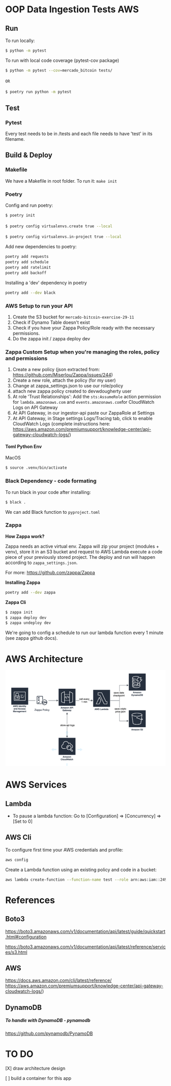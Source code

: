 # OOP Data Ingestion Tests AWS

## Run

To run locally:

```bash
$ python -m pytest
```

To run with local code coverage (pytest-cov package)

```bash
$ python -m pytest --cov=mercado_bitcoin tests/

OR

$ poetry run python -m pytest
``` 

## Test

### Pytest

Every test needs to be in /tests and each file needs to have 'test' in its filename.

## Build & Deploy

### Makefile

We have a Makefile in root folder. To run it: 
```make init```

### Poetry

Config and run poetry:
```bash
$ poetry init

$ poetry config virtualenvs.create true --local

$ poetry config virtualenvs.in-project true --local
```

Add new dependencies to poetry:

```bash
poetry add requests
poetry add schedule
poetry add ratelimit
poetry add backoff
```

Installing a 'dev' dependency in poetry

```bash
poetry add --dev black
```

### AWS Setup to run your API
1. Create the S3 bucket for ```mercado-bitcoin-exercise-29-11```
2. Check if Dynamo Table doesn't exist
3. Check if you have your Zappa Policy/Role ready with the necessary permissions.
4. Do the zappa init / zappa deploy dev

### Zappa Custom Setup when you're managing the roles, policy and permissions

1. Create a new policy (json extracted from: https://github.com/Miserlou/Zappa/issues/244)
2. Create a new role, attach the policy (for my user)
3. Change at zappa_settings.json to use our role/policy
4. attach new zappa policy created to devwdougherty user
5. At role 'Trust Relationships': Add the ```sts:AssumeRole``` action permission for ```lambda.amazonaws.com``` and ```events.amazonaws.com```for CloudWatch Logs on API Gateway
6. At API Gateway, in our ingestor-api paste our ZappaRole at Settings
7. At API Gateway, in Stage settings Logs/Tracing tab, click to enable CloudWatch Logs (complete instructions here: https://aws.amazon.com/premiumsupport/knowledge-center/api-gateway-cloudwatch-logs/)

#### Toml Python Env

MacOS
```bash
$ source .venv/bin/activate
```

### Black Dependency - code formating

To run black in your code after installing:
```bash
$ black .
```

We can add Black function to ```pyproject.toml```

### Zappa

**How Zappa work?**

Zappa needs an active virtual env. Zappa will zip your project (modules + venv), store it in an S3 bucket and request to AWS Lambda execute a code piece of your previously stored project. The deploy and run will happen according to ```zappa_settings.json```.

For more: https://github.com/zappa/Zappa

**Installing Zappa**

```bash
poetry add --dev zappa
````

**Zappa Cli**

```bash
$ zappa init
$ zappa deploy dev
$ zappa undeploy dev
```

We're going to config a schedule to run our lambda function every 1 minute (see zappa github docs).

# AWS Architecture

![oop-data-ingestion-tests-aws.png](oop-data-ingestion-tests-aws.png)

# AWS Services

## Lambda
- To pause a lambda function: Go to [Configuration] => [Concurrency] => [Set to 0]

## AWS Cli

To configure first time your AWS credentials and profile:
```bash
aws config
```

Create a Lambda function using an existing policy and code in a bucket:
```bash
aws lambda create-function --function-name test --role arn:aws:iam::249475567305:role/oop-data-ingest-dev-ZappaLambdaExecutionRole  --code S3Bucket=zappa-4jydpv22f
```

# References

## Boto3
https://boto3.amazonaws.com/v1/documentation/api/latest/guide/quickstart.html#configuration

https://boto3.amazonaws.com/v1/documentation/api/latest/reference/services/s3.html

## AWS
https://docs.aws.amazon.com/cli/latest/reference/
https://aws.amazon.com/premiumsupport/knowledge-center/api-gateway-cloudwatch-logs/)

## DynamoDB

##### To handle with DynamoDB - pynamodb
https://github.com/pynamodb/PynamoDB

# TO DO

[X] draw architecture design

[ ] build a container for this app

